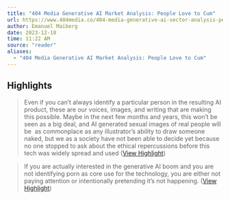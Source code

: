 ```yaml
---
title: "404 Media Generative AI Market Analysis: People Love to Cum"
url: https://www.404media.co/404-media-generative-ai-sector-analysis-people-love-to-cum/
author: Emanuel Maiberg
date: 2023-12-10
time: 11:22 AM
source: "reader"
aliases:
  - "404 Media Generative AI Market Analysis: People Love to Cum"
---
```

## Highlights
> Even if you can’t always identify a particular person in the resulting AI product, these are our voices, images, and writing that are making this possible. Maybe in the next few months and years, this won’t be seen as a big deal, and AI generated sexual images of real people will be  as commonplace as any illustrator’s ability to draw someone naked, but we as a society have not been able to decide yet because no one stopped to ask about the ethical repercussions before this tech was widely spread and used ([View Highlight](https://read.readwise.io/read/01haq5rmtcyz15d5fz64v1zyam))

> If you are actually interested in the generative AI boom and you are not identifying porn as core use for the technology, you are either not paying attention or intentionally pretending it’s not happening. ([View Highlight](https://read.readwise.io/read/01haq5s9j7q7hcp1gk273d74mv))

